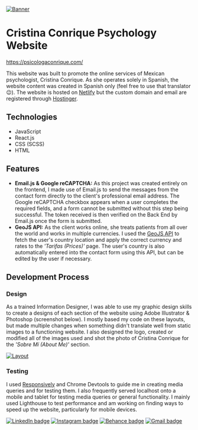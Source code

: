 [![Banner](https://i.postimg.cc/sDqbHTHY/Untitled-1-01.jpg)](https://postimg.cc/hf8Cf1Bv)

# Cristina Conrique Psychology Website

https://psicologaconrique.com/

This website was built to promote the online services of Mexican psychologist, Cristina Conrique. As she operates solely in Spanish, the website content was created in Spanish only (feel free to use that translator :wink:). The website is hosted on [Netlify](https://www.netlify.com/) but the custom domain and email are registered through [Hostinger](https://www.hostinger.com/).

## Technologies
* JavaScript
* React.js
* CSS (SCSS)
* HTML

## Features
* **Email.js & Google reCAPTCHA:** As this project was created entirely on the frontend, I made use of Email.js to send the messages from the contact form directly to the client's professional email address. The Google reCAPTCHA checkbox appears when a user completes the required fields, and a form cannot be submitted without this step being successful. The token received is then verified on the Back End by Email.js once the form is submitted.
* **GeoJS API:** As the client works online, she treats patients from all over the world and works in multiple currencies. I used the [GeoJS API](https://geojs.io/) to fetch the user's country location and apply the correct currency and rates to the _'Tarifas (Prices)'_ page. The user's country is also automatically entered into the contact form using this API, but can be edited by the user if necessary.    

## Development Process
### Design
As a trained Information Designer, I was able to use my graphic design skills to create a designs of each section of the website using Adobe Illustrator & Photoshop (screenshot below). I mostly based my code on these layouts, but made multiple changes when something didn't translate well from static images to a functioning website. I also designed the logo, created or modified all of the images used and shot the photo of Cristina Conrique for the _'Sobre Mí (About Me)'_ section. 

[![Layout](https://i.postimg.cc/Y9bN82rh/image.png)](https://postimg.cc/r0Rtwktk)

### Testing
I used [Responsively](https://responsively.app/) and Chrome Devtools to guide me in creating media queries and for testing them. I also frequently served localhost onto a mobile and tablet for testing media queries or general functionality. I mainly used Lighthouse to test performance and am working on finding ways to speed up the website, particularly for mobile devices.

[![LinkedIn badge](https://img.shields.io/badge/LinkedIn-0077B5?style=for-the-badge&logo=linkedin&logoColor=white)](https://www.linkedin.com/in/mjblignaut) [![Instagram badge](https://img.shields.io/badge/Instagram-E4405F?style=for-the-badge&logo=instagram&logoColor=white)](https://www.instagram.com/monique.jaimee/) [![Behance badge](https://img.shields.io/badge/Behance-blue?style=for-the-badge&logo=behance)](https://www.behance.net/MoniqueBlignaut) [![Gmail badge](https://img.shields.io/badge/Gmail-D14836?style=for-the-badge&logo=gmail&logoColor=white)](mailto:moniblig@gmail.com) 
